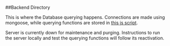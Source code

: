 ##Backend Directory

This is where the Database querying happens. Connections are made using mongoose, while querying functions are stored in
[this js script]("./js_scripts/UserScripts").


Server is currently down for maintenance and purging. Instructions to run the server locally and test the querying functions
will follow its reactivation.